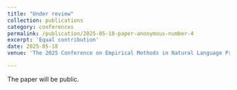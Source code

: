 ```yaml
---
title: "Under review"
collection: publications
category: conferences
permalink: /publication/2025-05-18-paper-anonymous-number-4
excerpt: 'Equal contribution'
date: 2025-05-18
venue: 'The 2025 Conference on Empirical Methods in Natural Language Processing (EMNLP 2025)'

---
```


The paper will be public.

